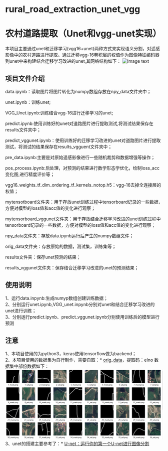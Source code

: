# rural_road_extraction_unet_vgg
农村道路提取（Unet和vgg-unet实现）
====
本项目主要通过unet和迁移学习(vgg16+unet)两种方式来实现语义分割，对遥感影像中的农村道路进行提取。通过迁移vgg-16卷积层的权值作为图像特征编码器到unet中来构建结合迁移学习改进的unet,其网络结构如下：
![Image text](https://github.com/hq-hub/rural_road_extraction_unet_vgg/blob/master/image/%E7%A5%9E%E7%BB%8F%E7%BD%91%E7%BB%9C%E7%BB%93%E6%9E%84.jpg)
## 项目文件介绍
data.ipynb：读取图片将图片转化为numpy数组存放在npy_data文件夹中；

unet.ipynb：训练unet;  

VGG_Unet.ipynb:训练结合vgg-16进行迁移学习的unet;  

predict.ipynb:使用训练好的unet对道路图片进行提取测试,将测试结果保存在results文件夹中； 

predict_vggunet.ipynb：使用训练好的迁移学习改进的unet对道路图片进行提取测试，将测试的结果保存在results_vgguent文件夹中；  

pre_data.ipynb:主要是对原始遥感影像进行一些随机裁剪和数据增强等操作；  

pos_process.ipynb:后处理，对预测的结果进行数学形态学优化，绘制loss_acc变化图,进行精度评价等；  

vgg16_weights_tf_dim_ordering_tf_kernels_notop.h5：vgg-16去掉全连接层的权值；


mytensotboard文件夹：用于存放unet训练过程中tensorboard记录的一些数据，方便对模型的loss值和acc值的变化进行观察；

mytensorboard_vggunet文件夹：用于存放结合迁移学习改进的unet训练过程中tensorboard记录的一些数据，方便对模型的loss值和acc值的变化进行观察； 

npy_data文件夹：存放data.ipynb运行后产生的numpy数组文件；  

orig_data文件夹：存放原始的数据，测试集，训练集等；  

results文件夹：保存unet预测的结果； 

results_vggunet文件夹：保存结合迁移学习改进的unet的预测结果；  
## 使用说明
1、运行data.inpynb:生成numyp数组创建训练数据；  
2、分别运行unet.ipynb,VGG_unet.inpynb分别对unet和结合迁移学习改进的unet进行训练；  
3、分别运行predict.ipynb、predict_vggunet.ipynb分别使用训练后的模型进行预测
## 注意
1、本项目使用的为python3，keras使用tensorflow做为backend；  
2、本项目使用的数据集为自行制作，需要自取：* [orig_data](https://pan.baidu.com/s/1qrW9DS9gcaUf_6zEadvrVQ )，提取码：elno
数据集中部份数据如下：
![Image text](https://github.com/hq-hub/rural_road_extraction_unet_vgg/blob/master/image/data.PNG)  
3、unet的搭建主要参考了：* [U-net：运行你的第一个U-net进行图像分割](https://blog.csdn.net/awyyauqpmy/article/details/79290710)







